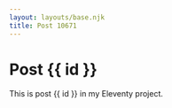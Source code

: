 ```yaml
---
layout: layouts/base.njk
title: Post 10671
---
```


# Post {{ id }}

This is post {{ id }} in my Eleventy project.
